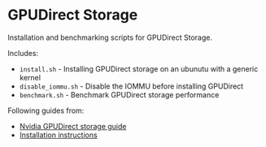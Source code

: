 # GPUDirect Storage
Installation and benchmarking scripts for GPUDirect Storage.

Includes:
- `install.sh` - Installing GPUDirect storage on an ubunutu with a generic kernel
- `disable_iommu.sh` - Disable the IOMMU before installing GPUDirect
- `benchmark.sh` - Benchmark GPUDirect storage performance 

Following guides from:
- [Nvidia GPUDirect storage guide](https://docs.nvidia.com/gpudirect-storage/index.html#understanding-gpudirect-storage)
- [Installation instructions](https://docs.nvidia.com/cuda/cuda-installation-guide-linux/index.html#install-gpudirect-storage)